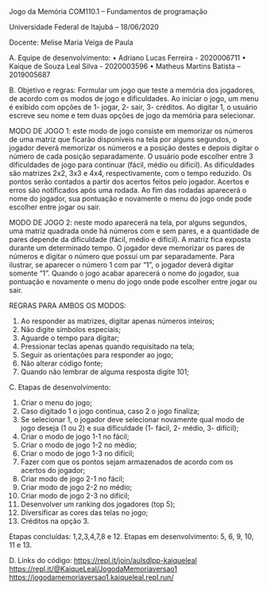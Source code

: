 Jogo da Memória
COM110.1 – Fundamentos de programação

Universidade Federal de Itajubá – 18/06/2020

Docente: Melise Maria Veiga de Paula

A.	Equipe de desenvolvimento:
•	Adriano Lucas Ferreira - 2020006711
•	Kaique de Souza Leal Silva - 2020003596
•	Matheus Martins Batista – 2019005687

B. Objetivo e regras: 
Formular um jogo que teste a memória dos jogadores, de acordo com os modos de jogo e dificuldades.
Ao iniciar o jogo, um menu é exibido com opções de 1- jogar, 2- sair, 3- créditos. Ao digitar 1, o usuário escreve seu nome e tem duas opções de jogo da memória para selecionar.

MODO DE JOGO 1: este modo de jogo consiste em memorizar os números de uma matriz que ficarão disponíveis na tela por alguns segundos, o jogador deverá memorizar os números e a posição destes e depois digitar o número de cada posição separadamente. O usuário pode escolher entre 3 dificuldades de jogo para continuar (fácil, médio ou difícil). As dificuldades são matrizes 2x2, 3x3 e 4x4, respectivamente, com o tempo reduzido. Os pontos serão contados a partir dos acertos feitos pelo jogador. Acertos e erros são notificados após uma rodada. Ao fim das rodadas aparecerá o nome do jogador, sua pontuação e novamente o menu do jogo onde pode escolher entre jogar ou sair.

MODO DE JOGO 2: neste modo aparecerá na tela, por alguns segundos, uma matriz quadrada onde há números com e sem pares, e a quantidade de pares depende da dificuldade (fácil, médio e difícil). A matriz fica exposta durante um determinado tempo. O jogador deve memorizar os pares de números e digitar o número que possui um par separadamente. Para ilustrar, se aparecer o número 1 com par “1”, o jogador deverá digitar somente “1”.  Quando o jogo acabar aparecerá o nome do jogador, sua pontuação e novamente o menu do jogo onde pode escolher entre jogar ou sair.

REGRAS PARA AMBOS OS MODOS:

1.	Ao responder as matrizes, digitar apenas números inteiros;
2.	Não digite símbolos especiais;
3.	Aguarde o tempo para digitar;
4.	Pressionar teclas apenas quando requisitado na tela;
5.	Seguir as orientações para responder ao jogo;
6.	Não alterar código fonte;
7.	Quando não lembrar de alguma resposta digite 101;

C. Etapas de desenvolvimento: 
1.	Criar o menu do jogo;
2.	Caso digitado 1 o jogo continua, caso 2 o jogo finaliza;
3.	Se selecionar 1, o jogador deve selecionar novamente qual modo de jogo deseja (1 ou 2) e sua dificuldade (1- fácil, 2- médio, 3- difícil);
4.	Criar o modo de jogo 1-1 no fácil;
5.	Criar o modo de jogo 1-2 no médio;
6.	Criar o modo de jogo 1-3 no difícil;
7.	Fazer com que os pontos sejam armazenados de acordo com os acertos do jogador;
8.	Criar modo de jogo 2-1 no fácil;
9.	Criar modo de jogo 2-2 no médio;
10.	Criar modo de jogo 2-3 no difícil;
11.	Desenvolver um ranking dos jogadores (top 5);
12.	Diversificar as cores das telas no jogo;
13.	Créditos na opção 3.

Etapas concluídas: 1,2,3,4,7,8 e 12.
Etapas em desenvolvimento: 5, 6, 9, 10, 11 e 13.

D. Links do código:
https://repl.it/join/aulsdlpp-kaiqueleal
https://repl.it/@KaiqueLeal/JogodaMemoriaversao1
https://jogodamemoriaversao1.kaiqueleal.repl.run/
